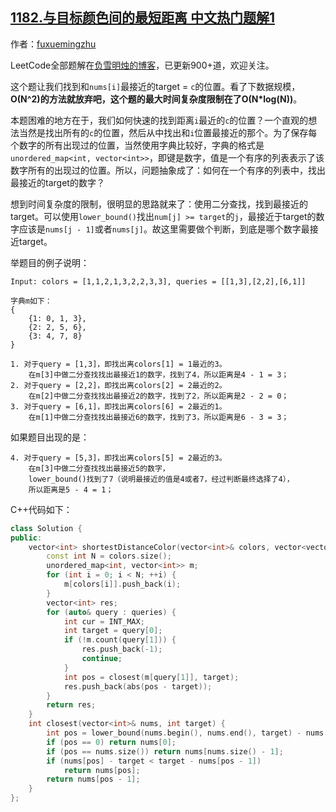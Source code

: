 ## [1182.与目标颜色间的最短距离 中文热门题解1](https://leetcode.cn/problems/shortest-distance-to-target-color/solutions/100000/zi-dian-er-fen-cha-zhao-by-fuxuemingzhu)

作者：[fuxuemingzhu](https://leetcode.cn/u/fuxuemingzhu)

LeetCode全部题解在[负雪明烛的博客](https://blog.csdn.net/fuxuemingzhu)，已更新900+道，欢迎关注。

这个题让我们找到和`nums[i]`最接近的target = `c`的位置。看了下数据规模，**O(N^2)**的方法就放弃吧，这个题的最大时间复杂度限制在了**O(N*log(N))**。

本题困难的地方在于，我们如何快速的找到距离`i`最近的`c`的位置？一个直观的想法当然是找出所有的`c`的位置，然后从中找出和`i`位置最接近的那个。为了保存每个数字的所有出现过的位置，当然使用字典比较好，字典的格式是`unordered_map<int, vector<int>>`，即键是数字，值是一个有序的列表表示了该数字所有的出现过的位置。所以，问题抽象成了：如何在一个有序的列表中，找出最接近的target的数字？

想到时间复杂度的限制，很明显的思路就来了：使用二分查找，找到最接近的target。可以使用`lower_bound()`找出`num[j] >= target`的`j`，最接近于target的数字应该是`nums[j - 1]`或者`nums[j]`。故这里需要做个判断，到底是哪个数字最接近target。

举题目的例子说明：

    Input: colors = [1,1,2,1,3,2,2,3,3], queries = [[1,3],[2,2],[6,1]]
    
    字典m如下：
    {
        {1: 0, 1, 3},
        {2: 2, 5, 6},
        {3: 4, 7, 8}
    }
    
    1. 对于query = [1,3]，即找出离colors[1] = 1最近的3。
        在m[3]中做二分查找找出最接近1的数字，找到了4，所以距离是4 - 1 = 3；
    2. 对于query = [2,2]，即找出离colors[2] = 2最近的2。
        在m[2]中做二分查找找出最接近2的数字，找到了2，所以距离是2 - 2 = 0；
    3. 对于query = [6,1]，即找出离colors[6] = 2最近的1。
        在m[1]中做二分查找找出最接近6的数字，找到了3，所以距离是6 - 3 = 3；
    
    
如果题目出现的是：

    4. 对于query = [5,3]，即找出离colors[5] = 2最近的3。
        在m[3]中做二分查找找出最接近5的数字，
        lower_bound()找到了7（说明最接近的值是4或者7，经过判断最终选择了4），
        所以距离是5 - 4 = 1；

C++代码如下：

```cpp
class Solution {
public:
    vector<int> shortestDistanceColor(vector<int>& colors, vector<vector<int>>& queries) {
        const int N = colors.size();
        unordered_map<int, vector<int>> m;
        for (int i = 0; i < N; ++i) {
            m[colors[i]].push_back(i);
        }
        vector<int> res;
        for (auto& query : queries) {
            int cur = INT_MAX;
            int target = query[0];
            if (!m.count(query[1])) {
                res.push_back(-1);
                continue;
            }
            int pos = closest(m[query[1]], target);
            res.push_back(abs(pos - target));
        }
        return res;
    }
    int closest(vector<int>& nums, int target) {
        int pos = lower_bound(nums.begin(), nums.end(), target) - nums.begin();
        if (pos == 0) return nums[0];
        if (pos == nums.size()) return nums[nums.size() - 1];
        if (nums[pos] - target < target - nums[pos - 1])
            return nums[pos];
        return nums[pos - 1];
    }
};
```